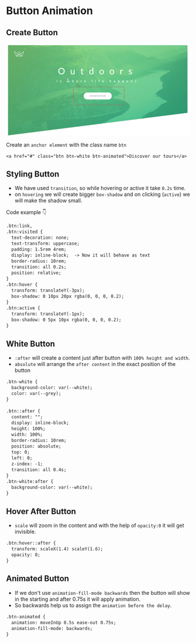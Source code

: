 # Button Animation

## Create Button

![logo](../md-images/6.png)

Create an `anchor element` with the class name `btn`

```
<a href="#" class="btn btn-white btn-animated">Discover our tours</a>
```

## Styling Button

- We have used `transition`, so while hovering or active it take `0.2s` time.
- on `hovering` we will create bigger `box-shadow` and on clicking (`active`) we will make the shadow small.

Code example 👇

```
.btn:link,
.btn:visited {
  text-decoration: none;
  text-transform: uppercase;
  padding: 1.5rem 4rem;
  display: inline-block;  -> Now it will behave as text
  border-radius: 10rem;
  transition: all 0.2s;
  position: relative;
}
.btn:hover {
  transform: translateY(-3px);
  box-shadow: 0 10px 20px rgba(0, 0, 0, 0.2);
}
.btn:active {
  transform: translateY(-1px);
  box-shadow: 0 5px 10px rgba(0, 0, 0, 0.2);
}
```

## White Button

- `:after` will create a content just after button with `100% height and width`.
- `absolute` will arrange the `after content` in the exact position of the button

```
.btn-white {
  background-color: var(--white);
  color: var(--grey);
}

.btn::after {
  content: "";
  display: inline-block;
  height: 100%;
  width: 100%;
  border-radius: 10rem;
  position: absolute;
  top: 0;
  left: 0;
  z-index: -1;
  transition: all 0.4s;
}
.btn-white:after {
  background-color: var(--white);
}
```

## Hover After Button

- `scale` will zoom in the content and with the help of `opacity:0` it will get invisible.

```
.btn:hover::after {
  transform: scaleX(1.4) scaleY(1.6);
  opacity: 0;
}
```

## Animated Button

- If we don't use `animation-fill-mode backwards` then the button will show in the starting and after 0.75s it will apply animation.
- So backwards help us to assign the `animation before the delay`.

```
.btn-animated {
  animation: moveInUp 0.5s ease-out 0.75s;
  animation-fill-mode: backwards;
}
```
